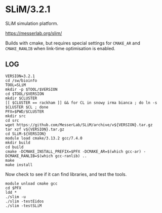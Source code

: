 SLiM/3.2.1
==========

SLiM simulation platform.

<https://messerlab.org/slim/>

Builds with cmake, but requires special settings for `CMAKE_AR` and `CMAKE_RANLIB` when link-time optimisation is enabled.

LOG
---

    VERSION=3.2.1
    cd /sw/bioinfo
    TOOL=SLiM
    mkdir -p $TOOL/$VERSION
    cd $TOOL/$VERSION
    mkdir $CLUSTER
    [[ $CLUSTER == rackham ]] && for CL in snowy irma bianca ; do ln -s $CLUSTER $CL ; done
    PFX=$PWD/$CLUSTER
    mkdir src
    cd src
    wget https://github.com/MesserLab/SLiM/archive/v${VERSION}.tar.gz
    tar xzf v${VERSION}.tar.gz
    cd SLiM-${VERSION}
    module load cmake/3.13.2 gcc/7.4.0
    mkdir build
    cd build
    cmake -DCMAKE_INSTALL_PREFIX=$PFX -DCMAKE_AR=$(which gcc-ar) -DCMAKE_RANLIB=$(which gcc-ranlib) ..
    make
    make install

Now check to see if it can find libraries, and test the tools.

    module unload cmake gcc
    cd $PFX
    ldd *
    ./slim -u
    ./slim -testEidos
    ./slim -testSLiM

